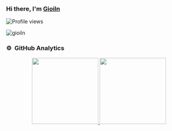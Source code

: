 ### Hi there, I'm [Gioiln][website]

![Profile views](https://gpvc.arturio.dev/lamngocgioi)

<img align="center" alt="gioiln" src="https://wallpapercave.com/wp/wp6271705.jpg"/>

### ⚙️ &nbsp;GitHub Analytics

<p align="center">
    <a href="https://github.com/lamngocgioi">
        <img height="180em" src="https://github-readme-stats-eight-theta.vercel.app/api?username=lamngocgioi&show_icons=true&theme=algolia&include_all_commits=true&count_private=true"/>
        <img height="180em" src="https://github-readme-stats-eight-theta.vercel.app/api/top-langs/?username=lamngocgioi&layout=compact&langs_count=8&theme=algolia"/>
    </a>
</p>

[website]: https://github.com/lamngocgioi
[twitter]: https://twitter.com/gioiln
